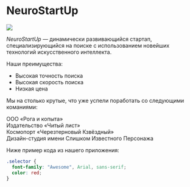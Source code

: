 # NeuroStartUp

![](https://netology-code.github.io/git-homeworks/introduction/assets/logo.png)

*NeuroStartUp* — динамически развивающийся стартап, специализирующийся на поиске с использованием 
 новейших технологий искусственного интеллекта.

Наши преимущества:
* Высокая точность поиска
* Высокая скорость поиска
* Низкая цена

Мы на столько крутые, что уже успели поработать со следующими команиями:

ООО «Рога и копыта»<BR>
Издательство «Читый лист»<BR>
Космопорт «Черезтерновый Кзвёздный»<BR>
Дизайн-студия имени Слишком Известного Персонажа<BR>

Ниже пример кода из нашего приложения:<BR>
``` css
.selector {
  font-family: "Awesome", Arial, sans-serif;
  color: red;
}
```